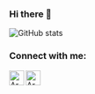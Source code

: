 ### Hi there 👋

![GitHub stats](https://github-readme-stats.vercel.app/api?username=ArnisLielturks&show_icons=true&theme=dark&count_private=true&hide_border=true)

### Connect with me:

[<img align="left" alt="Arnis Lielturks | Keybase" width="27px" src="https://cdn.jsdelivr.net/npm/simple-icons@v5/icons/keybase.svg" />][keybase]
[<img align="left" alt="Arnis Lielturks | LinkedIn" width="27px" src="https://cdn.jsdelivr.net/npm/simple-icons@v5/icons/linkedin.svg" />][linkedin]

<br />


[keybase]: https://keybase.io/arnislielturks
[linkedin]: https://www.linkedin.com/in/arnis-lielturks-086a3929
